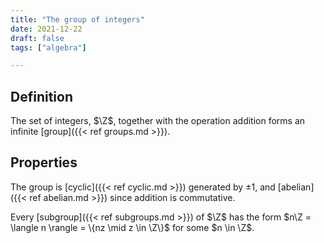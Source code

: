 ```yaml
---
title: "The group of integers"
date: 2021-12-22
draft: false
tags: ["algebra"]

---
```



## Definition
The set of integers, $\Z$, together with the operation addition forms an infinite [group]({{< ref groups.md >}}).

## Properties
The group is [cyclic]({{< ref cyclic.md >}}) generated by $\pm 1$, and [abelian]({{< ref abelian.md >}}) since addition is commutative.

Every [subgroup]({{< ref subgroups.md >}}) of $\Z$ has the form $n\Z = \langle n \rangle = \{nz \mid z \in \Z\}$ for some $n \in \Z$. 